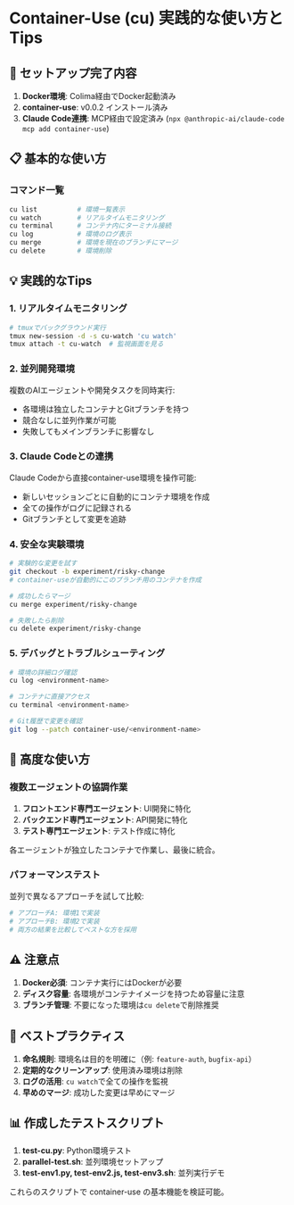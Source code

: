 # Container-Use (cu) 実践的な使い方とTips

## 🚀 セットアップ完了内容

1. **Docker環境**: Colima経由でDocker起動済み
2. **container-use**: v0.0.2 インストール済み
3. **Claude Code連携**: MCP経由で設定済み (`npx @anthropic-ai/claude-code mcp add container-use`)

## 📋 基本的な使い方

### コマンド一覧
```bash
cu list          # 環境一覧表示
cu watch         # リアルタイムモニタリング
cu terminal      # コンテナ内にターミナル接続
cu log           # 環境のログ表示
cu merge         # 環境を現在のブランチにマージ
cu delete        # 環境削除
```

## 💡 実践的なTips

### 1. リアルタイムモニタリング
```bash
# tmuxでバックグラウンド実行
tmux new-session -d -s cu-watch 'cu watch'
tmux attach -t cu-watch  # 監視画面を見る
```

### 2. 並列開発環境
複数のAIエージェントや開発タスクを同時実行:
- 各環境は独立したコンテナとGitブランチを持つ
- 競合なしに並列作業が可能
- 失敗してもメインブランチに影響なし

### 3. Claude Codeとの連携
Claude Codeから直接container-use環境を操作可能:
- 新しいセッションごとに自動的にコンテナ環境を作成
- 全ての操作がログに記録される
- Gitブランチとして変更を追跡

### 4. 安全な実験環境
```bash
# 実験的な変更を試す
git checkout -b experiment/risky-change
# container-useが自動的にこのブランチ用のコンテナを作成

# 成功したらマージ
cu merge experiment/risky-change

# 失敗したら削除
cu delete experiment/risky-change
```

### 5. デバッグとトラブルシューティング
```bash
# 環境の詳細ログ確認
cu log <environment-name>

# コンテナに直接アクセス
cu terminal <environment-name>

# Git履歴で変更を確認
git log --patch container-use/<environment-name>
```

## 🔧 高度な使い方

### 複数エージェントの協調作業
1. **フロントエンド専門エージェント**: UI開発に特化
2. **バックエンド専門エージェント**: API開発に特化
3. **テスト専門エージェント**: テスト作成に特化

各エージェントが独立したコンテナで作業し、最後に統合。

### パフォーマンステスト
並列で異なるアプローチを試して比較:
```bash
# アプローチA: 環境1で実装
# アプローチB: 環境2で実装
# 両方の結果を比較してベストな方を採用
```

## ⚠️ 注意点

1. **Docker必須**: コンテナ実行にはDockerが必要
2. **ディスク容量**: 各環境がコンテナイメージを持つため容量に注意
3. **ブランチ管理**: 不要になった環境は`cu delete`で削除推奨

## 🎯 ベストプラクティス

1. **命名規則**: 環境名は目的を明確に（例: `feature-auth`, `bugfix-api`）
2. **定期的なクリーンアップ**: 使用済み環境は削除
3. **ログの活用**: `cu watch`で全ての操作を監視
4. **早めのマージ**: 成功した変更は早めにマージ

## 📊 作成したテストスクリプト

1. **test-cu.py**: Python環境テスト
2. **parallel-test.sh**: 並列環境セットアップ
3. **test-env1.py, test-env2.js, test-env3.sh**: 並列実行デモ

これらのスクリプトで container-use の基本機能を検証可能。